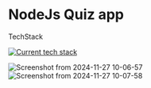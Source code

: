 # NodeJs Quiz app

TechStack

[![Current tech stack](https://skillicons.dev/icons?i=html,css,js,nodejs,express)](https://skillicons.dev)

![Screenshot from 2024-11-27 10-06-57](https://github.com/user-attachments/assets/aabdb5e6-d740-4823-84f6-06695ce25ab0)
![Screenshot from 2024-11-27 10-07-58](https://github.com/user-attachments/assets/a9baa104-33f7-42a2-9892-ab47d72facf3)
